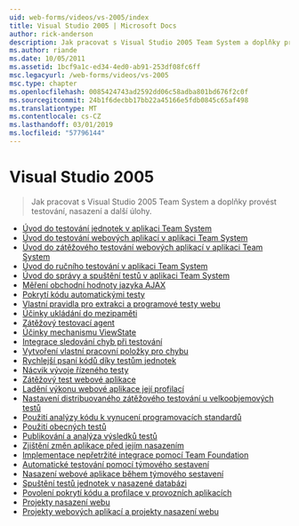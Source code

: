 ```yaml
---
uid: web-forms/videos/vs-2005/index
title: Visual Studio 2005 | Microsoft Docs
author: rick-anderson
description: Jak pracovat s Visual Studio 2005 Team System a doplňky provést testování, nasazení a další úlohy.
ms.author: riande
ms.date: 10/05/2011
ms.assetid: 1bcf9a1c-ed34-4ed0-ab91-253df08fc6ff
msc.legacyurl: /web-forms/videos/vs-2005
msc.type: chapter
ms.openlocfilehash: 0085424743ad2592dd06c58adba801bd676f2c0f
ms.sourcegitcommit: 24b1f6decbb17bb22a45166e5fdb0845c65af498
ms.translationtype: MT
ms.contentlocale: cs-CZ
ms.lasthandoff: 03/01/2019
ms.locfileid: "57796144"
---
```

<a name="visual-studio-2005"></a>Visual Studio 2005
====================
> Jak pracovat s Visual Studio 2005 Team System a doplňky provést testování, nasazení a další úlohy.


- [Úvod do testování jednotek v aplikaci Team System](introduction-to-unit-testing-with-team-system.md)
- [Úvod do testování webových aplikací v aplikaci Team System](introduction-to-testing-web-applications-with-team-system.md)
- [Úvod do zátěžového testování webových aplikací v aplikaci Team System](introduction-to-load-testing-web-applications-with-team-system.md)
- [Úvod do ručního testování v aplikaci Team System](introduction-to-manual-testing-with-team-system.md)
- [Úvod do správy a spuštění testů v aplikaci Team System](introduction-to-managing-and-running-tests-with-team-system.md)
- [Měření obchodní hodnoty jazyka AJAX](measuring-the-business-value-of-ajax.md)
- [Pokrytí kódu automatickými testy](code-coverage-of-automated-tests.md)
- [Vlastní pravidla pro extrakci a programové testy webu](custom-extraction-rules-and-coded-web-tests.md)
- [Účinky ukládání do mezipaměti](the-effects-of-caching.md)
- [Zátěžový testovací agent](using-the-load-test-agent.md)
- [Účinky mechanismu ViewState](the-effects-of-viewstate.md)
- [Integrace sledování chyb při testování](how-do-i-integrate-defect-tracking-with-testing.md)
- [Vytvoření vlastní pracovní položky pro chybu](how-do-i-create-my-own-bug-work-item.md)
- [Rychlejší psaní kódů díky testům jednotek](how-do-i-write-code-more-quickly-with-unit-tests.md)
- [Nácvik vývoje řízeného testy](how-do-i-practice-test-driven-development.md)
- [Zátěžový test webové aplikace](how-do-i-load-test-a-web-application.md)
- [Ladění výkonu webové aplikace její profilací](how-do-i-tune-web-application-performance-with-profiling.md)
- [Nastavení distribuovaného zátěžového testování u velkoobjemových testů](how-do-i-set-up-distributed-load-testing-for-high-volume-tests.md)
- [Použití analýzy kódu k vynucení programovacích standardů](how-do-i-enforce-coding-standards-with-code-analysis.md)
- [Použití obecných testů](how-do-i-use-generic-tests.md)
- [Publikování a analýza výsledků testů](how-do-i-publish-and-analyze-test-results.md)
- [Zjištění změn aplikace před jejím nasazením](how-do-i-discover-application-changes-prior-to-deployment.md)
- [Implementace nepřetržité integrace pomocí Team Foundation](how-do-i-implement-continuous-integration-with-team-foundation.md)
- [Automatické testování pomocí týmového sestavení](how-do-i-automate-testing-using-team-build.md)
- [Nasazení webové aplikace během týmového sestavení](how-do-i-deploy-a-web-application-during-a-team-build.md)
- [Spuštění testů jednotek v nasazené databázi](how-do-i-run-unit-tests-against-a-deployed-database.md)
- [Povolení pokrytí kódu a profilace v provozních aplikacích](how-do-i-enable-code-coverage-and-profiling-in-production-applications.md)
- [Projekty nasazení webu](web-deployment-projects.md)
- [Projekty webových aplikací a projekty nasazení webu](web-application-projects-web-deployment-projects.md)
